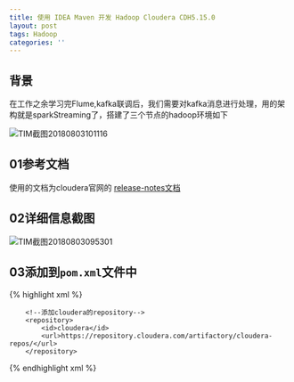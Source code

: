 ```yaml
---
title: 使用 IDEA Maven 开发 Hadoop Cloudera CDH5.15.0
layout: post
tags: Hadoop
categories: ''
---
```

## 背景
在工作之余学习完Flume,kafka联调后，我们需要对kafka消息进行处理，用的架构就是sparkStreaming了，搭建了三个节点的hadoop环境如下

![TIM截图20180803101116](http://p1vuoao0b.bkt.clouddn.com/JekyllWriter/TIM截图20180803101116.png)

## 01参考文档

使用的文档为cloudera官网的 [release-notes文档](https://www.cloudera.com/documentation/enterprise/release-notes/topics/cdh_vd_cdh5_maven_repo.html)

## 02详细信息截图

![TIM截图20180803095301](http://p1vuoao0b.bkt.clouddn.com/JekyllWriter/TIM截图20180803095301.png)  

## 03添加到`pom.xml`文件中

{% highlight xml %}

     	<!--添加cloudera的repository-->
        <repository>
            <id>cloudera</id>
            <url>https://repository.cloudera.com/artifactory/cloudera-repos/</url>
        </repository>

{% endhighlight xml %}